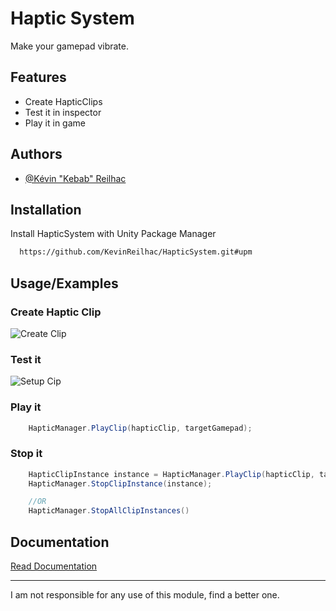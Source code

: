 
# Haptic System

Make your gamepad vibrate.


## Features

- Create HapticClips
- Test it in inspector
- Play it in game


## Authors

- [@Kévin "Kebab" Reilhac](https://www.github.com/KevinReilhac)


## Installation

Install HapticSystem with Unity Package Manager

```bash
  https://github.com/KevinReilhac/HapticSystem.git#upm
```
    
## Usage/Examples

### Create Haptic Clip
![Create Clip](https://i.ibb.co/sJQQG09/image-2023-06-28-163550391.png)
### Test it
![Setup Cip](https://i.ibb.co/3dDm8qm/Haptic-Clip-Setup.gif)
### Play it
```csharp
    HapticManager.PlayClip(hapticClip, targetGamepad);
```

### Stop it
```csharp
    HapticClipInstance instance = HapticManager.PlayClip(hapticClip, targetGamepad);
    HapticManager.StopClipInstance(instance);

    //OR
    HapticManager.StopAllClipInstances()
```
## Documentation

[Read Documentation](https://kevinreilhac.github.io/HapticSystem/)
____________________


I am not responsible for any use of this module, find a better one.